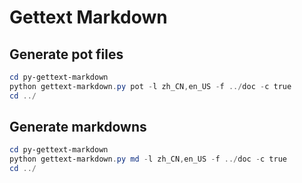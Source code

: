 # Gettext Markdown

## Generate pot files
```powershell
cd py-gettext-markdown
python gettext-markdown.py pot -l zh_CN,en_US -f ../doc -c true
cd ../
```

## Generate markdowns
```powershell
cd py-gettext-markdown
python gettext-markdown.py md -l zh_CN,en_US -f ../doc -c true
cd ../
```